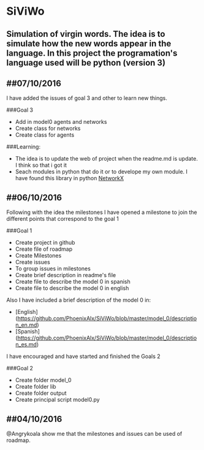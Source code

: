 # SiViWo
Simulation of virgin words.  The idea is to simulate how the new words appear in the language.  In this project the programation's language used will be python (version 3)
---------------------------------------------------------------------------------------------------
##07/10/2016
---------------------------------------------------------------------------------------------------
I have added the issues of goal 3 and other to learn new things.

###Goal 3

* Add in model0 agents and networks
* Create class for networks
* Create class for agents

###Learning:

* The idea is to update the web of project when the readme.md is update. I think so that i got it
* Seach modules in python that do it or to develope my own module. I have found this library in python [NetworkX](https://networkx.github.io/documentation/networkx-1.9/tutorial/tutorial.html)

##06/10/2016
---------------------------------------------------------------------------------------------------
Following with the idea the milestones I have opened a milestone to join the different points that correspond to the goal 1

###Goal 1
* Create project in github
* Create file of roadmap
* Create Milestones
* Create issues
* To group issues in milestones
* Create brief description in readme's file
* Create file to describe the model 0 in spanish
* Create file to describe the model 0 in english

Also I have included a brief description of the model 0 in:
* [English] (https://github.com/PhoenixAlx/SiViWo/blob/master/model_0/description_en.md)
* [Spanish] (https://github.com/PhoenixAlx/SiViWo/blob/master/model_0/description_es.md)


I have encouraged and have started and finished the Goals 2

###Goal 2

* Create folder model_0
* Create folder lib
* Create folder output
* Create principal script model0.py



##04/10/2016
---------------------------------------------------------------------------------------------------
@Angrykoala show me that the milestones and issues can be used of roadmap.

